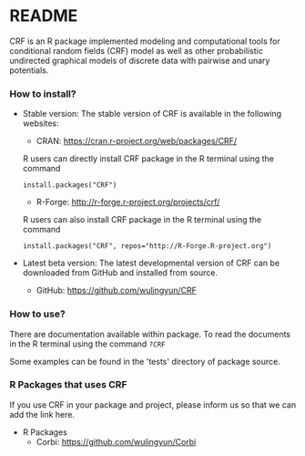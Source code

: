 # README #

CRF is an R package implemented modeling and computational tools for conditional random fields (CRF) model as well as other probabilistic undirected graphical models of discrete data with pairwise and unary potentials.

### How to install? ###

* Stable version: The stable version of CRF is available in the following websites:
    + CRAN: https://cran.r-project.org/web/packages/CRF/
    
    R users can directly install CRF package in the R terminal using the command

    `install.packages("CRF")`

    + R-Forge: http://r-forge.r-project.org/projects/crf/
    
    R users can also install CRF package in the R terminal using the command

    `install.packages("CRF", repos="http://R-Forge.R-project.org")`

* Latest beta version: The latest developmental version of CRF can be downloaded from GitHub and installed from source.
    + GitHub: https://github.com/wulingyun/CRF

### How to use? ###

There are documentation available within package. To read the documents in the R terminal using the command `?CRF`

Some examples can be found in the 'tests' directory of package source.

### R Packages that uses CRF ###

If you use CRF in your package and project, please inform us so that we can add the link here.

* R Packages
    + Corbi: https://github.com/wulingyun/Corbi
